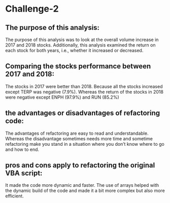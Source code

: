 # Challenge-2
## The purpose of this analysis:
The purpose of this analysis was to look at the overall volume increase in 2017 and 2018 stocks. Additionally, this analysis examined the return on each stock for both years, i.e., whether it increased or decreased.
## Comparing the stocks performance between 2017 and 2018:
The stocks in 2017 were better than 2018. Because all the stocks increased except TERP was negative (7.9%). Whereas the return of the stocks in 2018 were negative except ENPH (97.9%) and RUN (85.2%)
##  the advantages or disadvantages of refactoring code:
The advantages of refactoring are easy to read and understandable. Whereas the disadvantage sometimes needs more time and sometime refactoring make you stand in a situation where you don’t know where to go and how to end. 
## pros and cons apply to refactoring the original VBA script:
It made the code more dynamic and faster. The use of arrays helped with the dynamic build of the code and made it a bit more complex but also more efficient.
